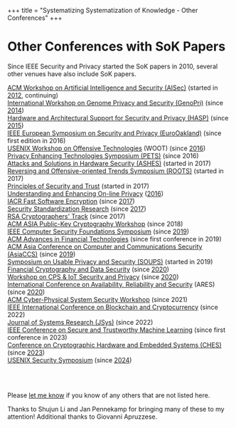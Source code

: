 +++
title = "Systematizing Systematization of Knowledge - Other Conferences"
+++

# Other Conferences with SoK Papers

Since IEEE Security and Privacy started the SoK papers in 2010,
several other venues have also include SoK papers.  

[ACM Workshop on Artificial Intelligence and Security (AISec)](https://aisec.cc/) (started in [2012](http://www.wikicfp.com/cfp/servlet/event.showcfp?eventid=23571&copyownerid=38742), continuing)  
[International Workshop on Genome Privacy and Security (GenoPri)](http://www.genopri.org/) (since [2014](http://2014.genopri.org/call-for-papers.html))  
[Hardware and Architectural Support for Security and Privacy (HASP)](http://www.wikicfp.com/cfp/servlet/event.showcfp?eventid=59907&copyownerid=12951) (since [2015](http://caslab.csl.yale.edu/workshops/hasp2015/))  
[IEEE European Symposium on Security and Privacy (EuroOakland)](https://www.ieee-security.org/TC/EuroSP2017/cfp.php) (since first edition in 2016)  
[USENIX Workshop on Offensive Technologies](https://www.usenix.org/conference/woot20/call-for-papers) (WOOT) (since [2016](https://www.usenix.org/conference/woot16/call-for-papers))  
[Privacy Enhancing Technologies Symposium (PETS)](https://petsymposium.org/cfp18.php) (since 2016)  
[Attacks and Solutions in Hardware Security (ASHES)](http://ashesworkshop.org/call-for-papers) (started in 2017)  
[Reversing and Offensive-oriented Trends Symposium (ROOTS)](http://roots-conference.org/cfp.html) (started in 2017)  
[Principles of Security and Trust](http://www.etaps.org/2017/post) (started in 2017)  
[Understanding and Enhancing On-line Privacy](http://www.internetsociety.org/events/ndss-symposium-2016/ueop-programme/ueop-workshop-call-papers)  ([2016](http://www.internetsociety.org/events/ndss-symposium-2016/ueop-programme/ueop-workshop-call-papers))  
[IACR Fast Software Encryption](https://www.iacr.org/meetings/fse/) (since [2017](http://www.nuee.nagoya-u.ac.jp/labs/tiwata/fse2017/))  
[Security Standardization Research](http://www.ssresearch.eu/2017/) (since [2017](http://www.ssresearch.eu/2017/))  
[RSA Cryptographers' Track](https://www.cosic.esat.kuleuven.be/ct-rsa2017/) (since 2017)  
[ACM ASIA Public-Key Cryptography Workshop](https://dl.acm.org/doi/proceedings/10.1145/3197507) (since 2018)  
[IEEE Computer Security Foundations Symposium](https://www.ieee-security.org/TC/CSF2023/) (since [2019](https://web.stevens.edu/csf2019/cfp.html))  
[ACM Advances in Financial Technologies](https://aft.acm.org/aft21/index.html) (since first conference in 2019)  
[ACM Asia Conference on Computer and Communications Security (AsiaCCS)](http://jianying.space/asiaccs/) (since [2019](https://asiaccs2019.blogs.auckland.ac.nz/call/call-for-papers/))  
[Symposium on Usable Privacy and Security (SOUPS)](https://www.usenix.org/conference/soups2019/call-for-papers) (started in 2019)  
[Financial Cryptography and Data Security](https://ifca.ai/) (since [2020](https://fc20.ifca.ai/cfp.html))  
[Workshop on CPS & IoT Security and Privacy](https://cpsiotsec.github.io/) (since [2020](https://cpsiotsec.github.io/pastworkshops/2020/))  
[International Conference on Availability, Reliability and Security](https://www.ares-conference.eu/) (ARES) (since [2020](https://2020.ares-conference.eu/))  
[ACM Cyber-Physical System Security Workshop](https://spritz.math.unipd.it/events/2021/CPSS/) (since 2021)  
[IEEE International Conference on Blockchain and Cryptocurrency](https://icbc2022.ieee-icbc.org/call-papers) (since 2022)  
[Journal of Systems Research (JSys)](https://www.jsys.org/type_SoK/) (since 2022)  
[IEEE Conference on Secure and Trustworthy Machine Learning](https://satml.org/participate-cfp/) (since first conference in 2023)  
[Conference on Cryptographic Hardware and Embedded Systems (CHES)](https://ches.iacr.org/) (since [2023](https://ches.iacr.org/2023/callforpapers.php))  
[USENIX Security Symposium](https://www.usenix.org/conference/usenixsecurity24) (since [2024](https://www.usenix.org/sites/default/files/sec24_cfp_101123.pdf))


<p><br></br></p>


Please [let me
know](mailto:evans@virginia.edu) if you know of any others that are
not listed here.

Thanks to Shujun Li and Jan Pennekamp for bringing many of these to my attention!
Additional thanks to Giovanni Apruzzese.
</p>


